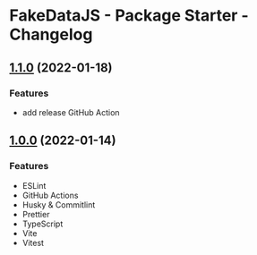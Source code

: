 # FakeDataJS - Package Starter - Changelog

## [1.1.0](https://github.com/fake-data-js/package-starter) (2022-01-18)

### Features

- add release GitHub Action

## [1.0.0](https://github.com/fake-data-js/package-starter) (2022-01-14)

### Features

- ESLint
- GitHub Actions
- Husky & Commitlint
- Prettier
- TypeScript
- Vite
- Vitest
